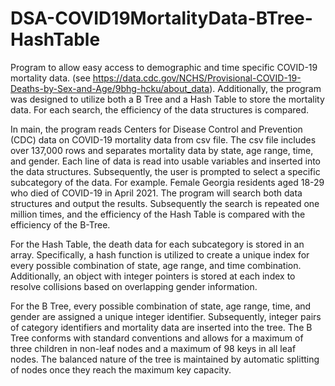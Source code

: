 # DSA-COVID19MortalityData-BTree-HashTable
Program to allow easy access to demographic and time specific COVID-19 mortality data. (see https://data.cdc.gov/NCHS/Provisional-COVID-19-Deaths-by-Sex-and-Age/9bhg-hcku/about_data). Additionally, the program was designed to utilize both a B Tree and a Hash Table to store the mortality data. For each search, the efficiency of the data structures is compared. 

In main, the program reads Centers for Disease Control and Prevention (CDC) data on COVID-19 mortality data from csv file. The csv file includes over 137,000 rows and separates mortality data by state, age range, time, and gender. Each line of data is read into usable variables and inserted into the data structures. Subsequently, the user is prompted to select a specific subcategory of the data. For example. Female Georgia residents aged 18-29 who died of COVID-19 in April 2021. The program will search both data structures and output the results. Subsequently the search is repeated one million times, and the efficiency of the Hash Table is compared with the efficiency of the B-Tree. 

For the Hash Table, the death data for each subcategory is stored in an array. Specifically, a hash function is utilized to create a unique index for every possible combination of state, age range, and time combination. Additionally, an object with integer pointers is stored at each index to resolve collisions based on overlapping gender information. 

For the B Tree, every possible combination of state, age range, time, and gender are assigned a unique integer identifier. Subsequently, integer pairs of category identifiers and mortality data are inserted into the tree. The B Tree conforms with standard conventions and allows for a maximum of three children in non-leaf nodes and a maximum of 98 keys in all leaf nodes. The balanced nature of the tree is maintained by automatic splitting of nodes once they reach the maximum key capacity. 
